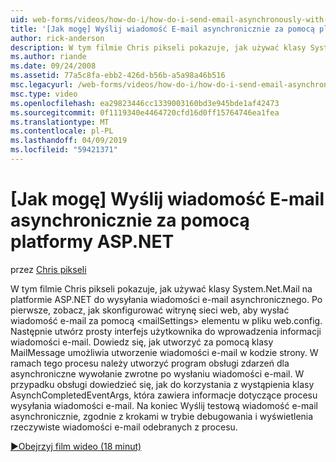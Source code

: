 ```yaml
---
uid: web-forms/videos/how-do-i/how-do-i-send-email-asynchronously-with-aspnet
title: '[Jak mogę] Wyślij wiadomość E-mail asynchronicznie za pomocą platformy ASP.NET | Dokumentacja firmy Microsoft'
author: rick-anderson
description: W tym filmie Chris pikseli pokazuje, jak używać klasy System.Net.Mail na platformie ASP.NET do wysyłania wiadomości e-mail asynchronicznego. Po pierwsze Zobacz jak skonfigurować si w sieci web...
ms.author: riande
ms.date: 09/24/2008
ms.assetid: 77a5c8fa-ebb2-426d-b56b-a5a98a46b516
msc.legacyurl: /web-forms/videos/how-do-i/how-do-i-send-email-asynchronously-with-aspnet
msc.type: video
ms.openlocfilehash: ea29823446cc1339003160bd3e945bde1af42473
ms.sourcegitcommit: 0f1119340e4464720cfd16d0ff15764746ea1fea
ms.translationtype: MT
ms.contentlocale: pl-PL
ms.lasthandoff: 04/09/2019
ms.locfileid: "59421371"
---
```

# <a name="how-do-i-send-email-asynchronously-with-aspnet"></a>[Jak mogę] Wyślij wiadomość E-mail asynchronicznie za pomocą platformy ASP.NET

przez [Chris pikseli](https://twitter.com/chrispels)

W tym filmie Chris pikseli pokazuje, jak używać klasy System.Net.Mail na platformie ASP.NET do wysyłania wiadomości e-mail asynchronicznego. Po pierwsze, zobacz, jak skonfigurować witrynę sieci web, aby wysłać wiadomość e-mail za pomocą &lt;mailSettings&gt; elementu w pliku web.config. Następnie utwórz prosty interfejs użytkownika do wprowadzenia informacji wiadomości e-mail. Dowiedz się, jak utworzyć za pomocą klasy MailMessage umożliwia utworzenie wiadomości e-mail w kodzie strony. W ramach tego procesu należy utworzyć program obsługi zdarzeń dla asynchroniczne wywołanie zwrotne po wysłaniu wiadomości e-mail. W przypadku obsługi dowiedzieć się, jak do korzystania z wystąpienia klasy AsynchCompletedEventArgs, która zawiera informacje dotyczące procesu wysyłania wiadomości e-mail. Na koniec Wyślij testową wiadomość e-mail asynchronicznie, zgodnie z krokami w trybie debugowania i wyświetlenia rzeczywiste wiadomości e-mail odebranych z procesu.

[&#9654;Obejrzyj film wideo (18 minut)](https://channel9.msdn.com/Blogs/ASP-NET-Site-Videos/how-do-i-send-email-asynchronously-with-aspnet)
